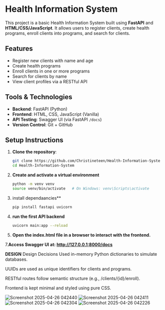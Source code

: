 # Health Information System

This project is a basic Health Information System built using **FastAPI** and **HTML/CSS/JavaScript**. It allows users to register clients, create health programs, enroll clients into programs, and search for clients.

## Features

- Register new clients with name and age
- Create health programs
- Enroll clients in one or more programs
- Search for clients by name
- View client profiles via a RESTful API

## Tools & Technologies

- **Backend**: FastAPI (Python)
- **Frontend**: HTML, CSS, JavaScript (Vanilla)
- **API Testing**: Swagger UI (via FastAPI `/docs`)
- **Version Control**: Git + GitHub

## Setup Instructions

1. **Clone the repository**:
   ```bash
   git clone https://github.com/Christineteen/Health-Information-System.git
   cd Health-Information-System
   
2. **Create and activate a virtual environment**
   ```bash
   python -m venv venv
   source venv/bin/activate   # On Windows: venv\Scripts\activate
   
3. install dependaancies**
    ```bash
   pip install fastapi uvicorn

4. **run the first API backend**
   ```bash
   uvicorn main:app --reload

6. **Open the index.html file in a browser to interact with the frontend.**

7.**Access Swagger UI at:
http://127.0.0.1:8000/docs**

**DESIGN**
 Design Decisions
Used in-memory Python dictionaries to simulate databases.

UUIDs are used as unique identifiers for clients and programs.

RESTful routes follow semantic structure (e.g., /clients/{id}/enroll).

Frontend is kept minimal and styled using pure CSS.

![Screenshot 2025-04-26 042440](https://github.com/user-attachments/assets/50726c65-4711-40a8-8157-47f5bfbdc543)
![Screenshot 2025-04-26 042411](https://github.com/user-attachments/assets/c5820dac-9f3b-4a35-b0e1-16ec42cd4283)
![Screenshot 2025-04-26 042304](https://github.com/user-attachments/assets/0b0a5095-870b-499e-9878-05959387fd54)
![Screenshot 2025-04-26 042226](https://github.com/user-attachments/assets/f51de277-82cc-47fb-9da8-54f5b060a541)
